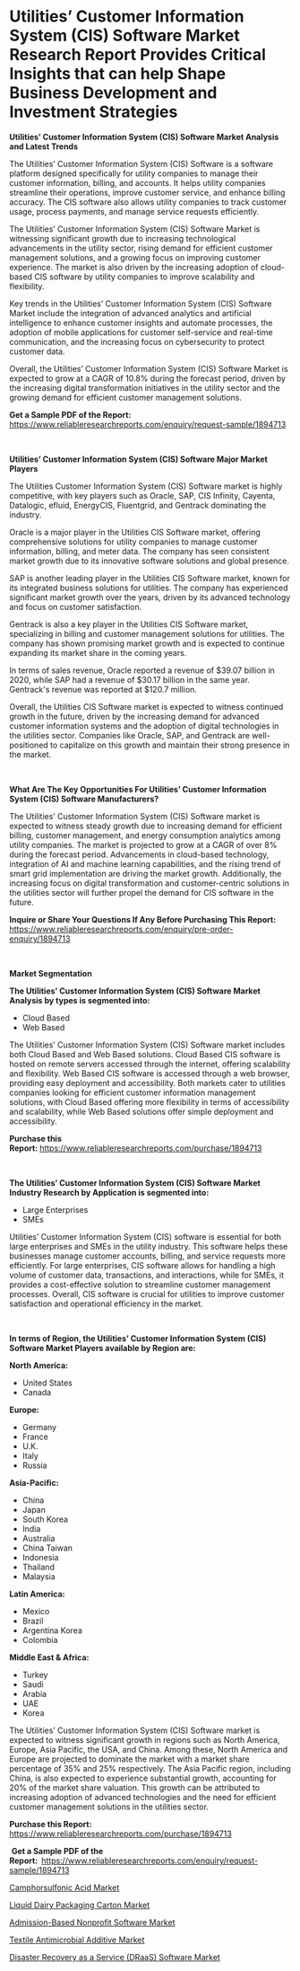 <p><h1>Utilities’ Customer Information System (CIS) Software Market Research Report Provides Critical Insights that can help Shape Business Development and Investment Strategies</h1></p><p><strong>Utilities’ Customer Information System (CIS) Software Market Analysis and Latest Trends</strong></p>
<p><p>The Utilities’ Customer Information System (CIS) Software is a software platform designed specifically for utility companies to manage their customer information, billing, and accounts. It helps utility companies streamline their operations, improve customer service, and enhance billing accuracy. The CIS software also allows utility companies to track customer usage, process payments, and manage service requests efficiently.</p><p>The Utilities’ Customer Information System (CIS) Software Market is witnessing significant growth due to increasing technological advancements in the utility sector, rising demand for efficient customer management solutions, and a growing focus on improving customer experience. The market is also driven by the increasing adoption of cloud-based CIS software by utility companies to improve scalability and flexibility.</p><p>Key trends in the Utilities’ Customer Information System (CIS) Software Market include the integration of advanced analytics and artificial intelligence to enhance customer insights and automate processes, the adoption of mobile applications for customer self-service and real-time communication, and the increasing focus on cybersecurity to protect customer data.</p><p>Overall, the Utilities’ Customer Information System (CIS) Software Market is expected to grow at a CAGR of 10.8% during the forecast period, driven by the increasing digital transformation initiatives in the utility sector and the growing demand for efficient customer management solutions.</p></p>
<p><strong>Get a Sample PDF of the Report:&nbsp;</strong> <a href="https://www.reliableresearchreports.com/enquiry/request-sample/1894713">https://www.reliableresearchreports.com/enquiry/request-sample/1894713</a></p>
<p>&nbsp;</p>
<p><strong>Utilities’ Customer Information System (CIS) Software Major Market Players</strong></p>
<p><p>The Utilities Customer Information System (CIS) Software market is highly competitive, with key players such as Oracle, SAP, CIS Infinity, Cayenta, Datalogic, efluid, EnergyCIS, Fluentgrid, and Gentrack dominating the industry.</p><p>Oracle is a major player in the Utilities CIS Software market, offering comprehensive solutions for utility companies to manage customer information, billing, and meter data. The company has seen consistent market growth due to its innovative software solutions and global presence.</p><p>SAP is another leading player in the Utilities CIS Software market, known for its integrated business solutions for utilities. The company has experienced significant market growth over the years, driven by its advanced technology and focus on customer satisfaction.</p><p>Gentrack is also a key player in the Utilities CIS Software market, specializing in billing and customer management solutions for utilities. The company has shown promising market growth and is expected to continue expanding its market share in the coming years.</p><p>In terms of sales revenue, Oracle reported a revenue of $39.07 billion in 2020, while SAP had a revenue of $30.17 billion in the same year. Gentrack's revenue was reported at $120.7 million.</p><p>Overall, the Utilities CIS Software market is expected to witness continued growth in the future, driven by the increasing demand for advanced customer information systems and the adoption of digital technologies in the utilities sector. Companies like Oracle, SAP, and Gentrack are well-positioned to capitalize on this growth and maintain their strong presence in the market.</p></p>
<p>&nbsp;</p>
<p><strong>What Are The Key Opportunities For Utilities’ Customer Information System (CIS) Software Manufacturers?</strong></p>
<p><p>The Utilities’ Customer Information System (CIS) Software market is expected to witness steady growth due to increasing demand for efficient billing, customer management, and energy consumption analytics among utility companies. The market is projected to grow at a CAGR of over 8% during the forecast period. Advancements in cloud-based technology, integration of AI and machine learning capabilities, and the rising trend of smart grid implementation are driving the market growth. Additionally, the increasing focus on digital transformation and customer-centric solutions in the utilities sector will further propel the demand for CIS software in the future.</p></p>
<p><strong>Inquire or Share Your Questions If Any Before Purchasing This Report:</strong> <a href="https://www.reliableresearchreports.com/enquiry/pre-order-enquiry/1894713">https://www.reliableresearchreports.com/enquiry/pre-order-enquiry/1894713</a></p>
<p>&nbsp;</p>
<p><strong>Market Segmentation</strong></p>
<p><strong>The Utilities’ Customer Information System (CIS) Software Market Analysis by types is segmented into:</strong></p>
<p><ul><li>Cloud Based</li><li>Web Based</li></ul></p>
<p><p>The Utilities’ Customer Information System (CIS) Software market includes both Cloud Based and Web Based solutions. Cloud Based CIS software is hosted on remote servers accessed through the internet, offering scalability and flexibility. Web Based CIS software is accessed through a web browser, providing easy deployment and accessibility. Both markets cater to utilities companies looking for efficient customer information management solutions, with Cloud Based offering more flexibility in terms of accessibility and scalability, while Web Based solutions offer simple deployment and accessibility.</p></p>
<p><strong>Purchase this Report:&nbsp;</strong><a href="https://www.reliableresearchreports.com/purchase/1894713">https://www.reliableresearchreports.com/purchase/1894713</a></p>
<p>&nbsp;</p>
<p><strong>The Utilities’ Customer Information System (CIS) Software Market Industry Research by Application is segmented into:</strong></p>
<p><ul><li>Large Enterprises</li><li>SMEs</li></ul></p>
<p><p>Utilities’ Customer Information System (CIS) software is essential for both large enterprises and SMEs in the utility industry. This software helps these businesses manage customer accounts, billing, and service requests more efficiently. For large enterprises, CIS software allows for handling a high volume of customer data, transactions, and interactions, while for SMEs, it provides a cost-effective solution to streamline customer management processes. Overall, CIS software is crucial for utilities to improve customer satisfaction and operational efficiency in the market.</p></p>
<p>&nbsp;</p>
<p><strong>In terms of Region, the Utilities’ Customer Information System (CIS) Software Market Players available by Region are:</strong></p>
<p>
    <p> <strong> North America: </strong>
        <ul>
            <li>United States</li>
            <li>Canada</li>
        </ul>
        </p> 
    <p> <strong> Europe: </strong>
        <ul>
            <li>Germany</li>
            <li>France</li>
            <li>U.K.</li>
            <li>Italy</li>
            <li>Russia</li>
        </ul>
        </p> 
    <p> <strong> Asia-Pacific: </strong>
        <ul>
            <li>China</li>
            <li>Japan</li>
            <li>South Korea</li>
            <li>India</li>
            <li>Australia</li>
            <li>China Taiwan</li>
            <li>Indonesia</li>
            <li>Thailand</li>
            <li>Malaysia</li>
        </ul>
        </p> 
    <p> <strong> Latin America: </strong>
        <ul>
            <li>Mexico</li>
            <li>Brazil</li>
            <li>Argentina Korea</li>
            <li>Colombia</li>
        </ul>
        </p> 
    <p> <strong> Middle East & Africa: </strong>
        <ul>
            <li>Turkey</li>
            <li>Saudi</li>
            <li>Arabia</li>
            <li>UAE</li>
            <li>Korea</li>
        </ul>
    </p>
    </p>
<p><p>The Utilities’ Customer Information System (CIS) Software market is expected to witness significant growth in regions such as North America, Europe, Asia Pacific, the USA, and China. Among these, North America and Europe are projected to dominate the market with a market share percentage of 35% and 25% respectively. The Asia Pacific region, including China, is also expected to experience substantial growth, accounting for 20% of the market share valuation. This growth can be attributed to increasing adoption of advanced technologies and the need for efficient customer management solutions in the utilities sector.</p></p>
<p><strong>Purchase this Report: </strong><a href="https://www.reliableresearchreports.com/purchase/1894713">https://www.reliableresearchreports.com/purchase/1894713</a></p>
<p>&nbsp;<strong>Get a Sample PDF of the Report:&nbsp;&nbsp;</strong><a href="https://www.reliableresearchreports.com/enquiry/request-sample/1894713">https://www.reliableresearchreports.com/enquiry/request-sample/1894713</a></p>
<p><strong></strong></p>
<p><p><a href="https://view.publitas.com/reportprime-1/camphorsulfonic-acid-market-share-market-new-trends-analysis-report-by-type-by-application-by-end-use-by-region-and-segment-forecasts-2024-2031/">Camphorsulfonic Acid Market</a></p><p><a href="https://fearless-okapi-6c8.notion.site/Liquid-Dairy-Packaging-Carton-Market-Challenges-Opportunities-and-Growth-Drivers-and-Major-Market-b71d50c24b994dc0a5d4a9449dec8d59">Liquid Dairy Packaging Carton Market</a></p><p><a href="https://github.com/gamblestampleyjenny50m5sl6/Market-Research-Report-List-1/blob/main/admission-based-nonprofit-software-market.md">Admission-Based Nonprofit Software Market</a></p><p><a href="https://gamy-alyssum-396.notion.site/Insights-into-Textile-Antimicrobial-Additive-Market-Size-Analysing-Market-Share-Trends-and-Growth-eac6ff7a50be47c785729738fed02ed5">Textile Antimicrobial Additive Market</a></p><p><a href="https://github.com/wwwkeltoum/Market-Research-Report-List-2/blob/main/disaster-recovery-as-a-service-draas-software-market.md">Disaster Recovery as a Service (DRaaS) Software Market</a></p></p>